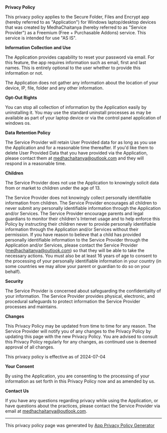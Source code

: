 **Privacy Policy**

This privacy policy applies to the Secure Folder, Files and Encrypt app (hereby referred to as "Application") for Windows laptop/desktop devices that was created by MedhaChaitanya (hereby referred to as "Service Provider") as a Freemium (Free + Purchasable Addons) service. This service is intended for use "AS IS".

**Information Collection and Use**

The Application provides capability to reset your password via email. For this feature, the app requires information such as email, first and last names. This is entirely optional to the user whether to provide this information or not.

The Application does not gather any information about the location of your device, IP, file, folder and any other information.

**Opt-Out Rights**

You can stop all collection of information by the Application easily by uninstalling it. You may use the standard uninstall processes as may be available as part of your laptop device or via the control panel application of windows os.

**Data Retention Policy**

The Service Provider will retain User Provided data for as long as you use the Application and for a reasonable time thereafter. If you'd like them to delete User Provided Data that you have provided via the Application, please contact them at medhachaitanya@outlook.com and they will respond in a reasonable time.

**Children**

The Service Provider does not use the Application to knowingly solicit data from or market to children under the age of 13.

The Service Provider does not knowingly collect personally identifiable information from children. The Service Provider encourages all children to never submit any personally identifiable information through the Application and/or Services. The Service Provider encourage parents and legal guardians to monitor their children's Internet usage and to help enforce this Policy by instructing their children never to provide personally identifiable information through the Application and/or Services without their permission. If you have reason to believe that a child has provided personally identifiable information to the Service Provider through the Application and/or Services, please contact the Service Provider (medhachaitanya@outlook.com) so that they will be able to take the necessary actions. You must also be at least 16 years of age to consent to the processing of your personally identifiable information in your country (in some countries we may allow your parent or guardian to do so on your behalf).

**Security**

The Service Provider is concerned about safeguarding the confidentiality of your information. The Service Provider provides physical, electronic, and procedural safeguards to protect information the Service Provider processes and maintains.

**Changes**

This Privacy Policy may be updated from time to time for any reason. The Service Provider will notify you of any changes to the Privacy Policy by updating this page with the new Privacy Policy. You are advised to consult this Privacy Policy regularly for any changes, as continued use is deemed approval of all changes.

This privacy policy is effective as of 2024-07-04

**Your Consent**

By using the Application, you are consenting to the processing of your information as set forth in this Privacy Policy now and as amended by us.

**Contact Us**

If you have any questions regarding privacy while using the Application, or have questions about the practices, please contact the Service Provider via email at medhachaitanya@outlook.com.

* * *

This privacy policy page was generated by [App Privacy Policy Generator](https://app-privacy-policy-generator.nisrulz.com/)
